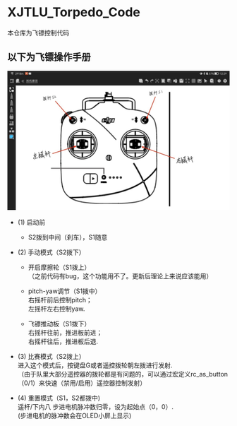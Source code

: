 # XJTLU_Torpedo_Code
本仓库为飞镖控制代码

## 以下为飞镖操作手册

![](https://github.com/GMaster-TorpedoTeam/XJTLU_Torpedo_Code/raw/competition_mode/image/rc_image.jpg)

* (1) 启动前
  * S2拨到中间（刹车），S1随意

* (2) 手动模式（S2拨下）
  * 开启摩擦轮（S1拨上）<br>
  （之前代码有bug，这个功能用不了。更新后理论上来说应该能用）
  
  * pitch-yaw调节（S1拨中）<br>
    右摇杆前后控制pitch；<br>
    左摇杆左右控制yaw.
    
  * 飞镖推动板（S1拨下）<br>
    右摇杆往前，推进板前进；<br>
    右摇杆往后，推进板后退.
    
* (3) 比赛模式（S2拨上）<br>
  进入这个模式后，按键盘G或者遥控拨轮朝左拨进行发射.<br>
  （由于队里大部分遥控器的拨轮都是有问题的，可以通过宏定义rc_as_button（0/1）来快速（禁用/启用）遥控器控制发射）

* (4) 重置模式（S1，S2都拨中)<br>
  遥杆\/下内八 步进电机脉冲数归零，设为起始点（0，0）.<br>
  (步进电机的脉冲数会在OLED小屏上显示)


